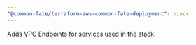 ```yaml
---
"@common-fate/terraform-aws-common-fate-deployment": minor
---
```


Adds VPC Endpoints for services used in the stack.
